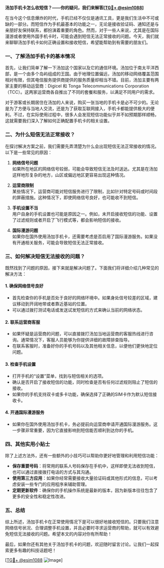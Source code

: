 **汤加手机卡怎么收短信？——你的疑问，我们来解答[[TG💪+ @esim1088](https://t.me/s/esim1088)]**

在当今这个信息爆炸的时代，手机已经不仅仅是通讯工具，更是我们生活中不可或缺的一部分。而短信作为手机最基本的功能之一，无论是接收验证码、通知还是与亲朋好友保持联系，都扮演着重要的角色。然而，对于一些人来说，尤其是在国际漫游或者使用外国手机卡时，可能会遇到短信无法正常接收的问题。今天，我们就来聊聊汤加手机卡如何正确设置和接收短信，希望能帮助到有需要的朋友们。

### 一、了解汤加手机卡的基本情况

首先，让我们简单了解一下汤加这个国家以及它的通信环境。汤加位于南太平洋西部，是一个由多个岛屿组成的王国。由于地理位置偏远，汤加的移动网络覆盖范围相对有限，但其电信服务提供商提供的服务质量却相当不错。目前，汤加主要有两家主要的移动运营商：Digicel 和 Tonga Telecommunications Corporation（TCC）。这两家运营商各自推出了不同的套餐和服务，以满足不同用户的需求。

对于游客或长期居住在汤加的人来说，购买一张当地的手机卡是必不可少的。无论是为了方便与当地人交流，还是为了获取互联网接入，手机卡都能提供极大的便利。不过，在实际使用过程中，很多人会发现短信功能似乎并不如预期那样顺畅，这就需要我们深入了解如何正确配置手机卡的相关设置。

### 二、为什么短信无法正常接收？

在探讨解决方案之前，我们需要先弄清楚为什么会出现短信无法正常接收的情况。以下是一些常见的原因：

1. **网络信号问题**  
   如果所在地区的网络信号较弱，可能会导致短信无法及时送达。尤其是在汤加这样地形复杂的地方，山区或偏远地区更容易出现这种情况。

2. **运营商限制**  
   某些情况下，运营商可能对短信服务进行了限制，比如针对特定号码或时间段的屏蔽措施。这种情况下，即使网络信号良好，也可能收不到短信。

3. **手机设置不当**  
   用户自身的手机设置也可能是原因之一。例如，未开启接收短信的功能、设置了过滤规则或者开启了飞行模式等，都会影响短信的接收。

4. **国际漫游问题**  
   如果你在国外使用汤加手机卡，还需要考虑是否启用了国际漫游服务。如果没有开通相关服务，可能会导致短信无法正常接收。

### 三、如何解决短信无法接收的问题？

既然找到了问题的原因，接下来就是解决问题了。下面我们将详细介绍几种常见的解决方法：

#### 1. 确保网络信号良好
- 首先检查你的手机是否处于良好的网络环境中。如果身处信号较差的区域，建议移动到开阔地带或者靠近基站的位置。
- 可以通过拨打测试电话或发送试发短信的方式来确认当前的网络状态。

#### 2. 联系运营商客服
- 如果怀疑是运营商的问题，可以直接拨打汤加当地运营商的客服热线进行咨询。通常情况下，客服人员能够为你提供详细的故障排查指导。
- 在联系客服时，准备好你的手机号码以及其他相关信息，以便他们更快地定位问题。

#### 3. 检查手机设置
- 打开手机的“设置”菜单，找到与短信相关的选项。
- 确认是否开启了接收短信的功能，同时检查是否有任何过滤规则阻止了短信的接收。
- 如果你的手机支持双卡或多卡功能，确保选择了正确的SIM卡作为默认短信接收卡。

#### 4. 开通国际漫游服务
- 如果你在国外使用汤加手机卡，务必提前向运营商申请开通国际漫游服务。这一步骤非常重要，因为它直接影响到短信能否顺利到达你的手机。

### 四、其他实用小贴士

除了上述方法外，还有一些额外的小技巧可以帮助你更好地管理和利用短信功能：

- **保存重要号码**：将常用的联系人号码保存在手机中，这样即使无法收到短信，也可以通过直接拨打电话的方式与其沟通。
- **使用第三方应用**：如果你经常需要接收大量验证码或其他形式的信息，可以考虑安装一些专门的应用程序来辅助管理。
- **定期更新软件**：确保你的手机操作系统是最新的版本，因为新版本往往包含了更多的安全性和稳定性改进。

### 五、总结

综上所述，汤加手机卡在正常使用情况下是可以很好地接收短信的。只要我们注意网络信号状况、合理调整手机设置，并且必要时寻求运营商的帮助，就可以有效避免短信无法接收的问题。希望本文的内容对你有所帮助！

最后，如果你还有其他关于汤加手机卡的问题，欢迎随时留言讨论。让我们一起探索更多有趣的科技话题吧！

[[TG💪+ @esim1088](https://t.me/s/esim1088) ![Image](https://i.postimg.cc/4NQfJmqS/Snipaste-2025-05-13-00-14-12.png)]